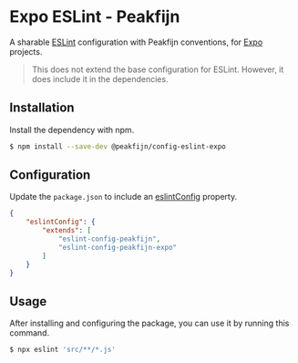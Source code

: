 # Expo ESLint - Peakfijn

A sharable [ESLint](https://github.com/eslint/eslint) configuration with Peakfijn conventions, for [Expo](https://github.com/expo/expo-cli) projects.

> This does not extend the base configuration for ESLint. However, it does include it in the dependencies.

## Installation

Install the dependency with npm.

```bash
$ npm install --save-dev @peakfijn/config-eslint-expo
```

## Configuration

Update the `package.json` to include an [eslintConfig](https://eslint.org/docs/user-guide/configuring) property.

```json
{
	"eslintConfig": {
		"extends": [
			"eslint-config-peakfijn",
			"eslint-config-peakfijn-expo"
		]
	}
}
```

## Usage

After installing and configuring the package, you can use it by running this command.

```bash
$ npx eslint 'src/**/*.js'
```

